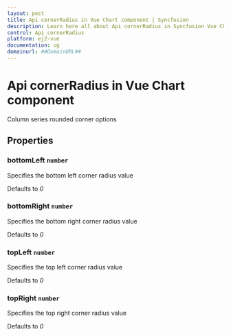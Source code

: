 ```yaml
---
layout: post
title: Api cornerRadius in Vue Chart component | Syncfusion
description: Learn here all about Api cornerRadius in Syncfusion Vue Chart component of Syncfusion Essential JS 2 and more.
control: Api cornerRadius 
platform: ej2-vue
documentation: ug
domainurl: ##DomainURL##
---
```


# Api cornerRadius in Vue Chart component

Column series rounded corner options

## Properties

### bottomLeft `number`

Specifies the bottom left corner radius value

Defaults to *0*

### bottomRight `number`

Specifies the bottom right corner radius value

Defaults to *0*

### topLeft `number`

Specifies the top left corner radius value

Defaults to *0*

### topRight `number`

Specifies the top right corner radius value

Defaults to *0*
